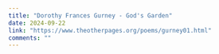 ```yaml
---
title: "Dorothy Frances Gurney - God's Garden"
date: 2024-09-22
link: "https://www.theotherpages.org/poems/gurney01.html"
comments: ""
---
```


